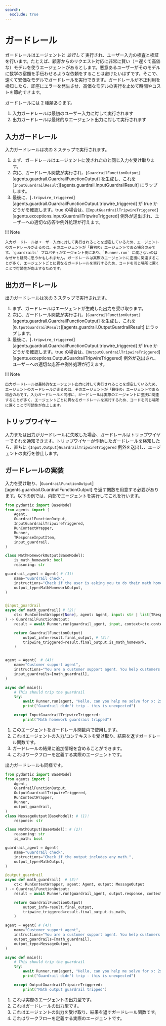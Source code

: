 ```yaml
---
search:
  exclude: true
---
```

# ガードレール

ガードレールはエージェントと _並行して_ 実行され、ユーザー入力の検査と検証を行います。たとえば、顧客からのリクエスト対応に非常に賢い（＝遅くて高価な）モデルを使うエージェントがあるとします。悪意あるユーザーがそのモデルに数学の宿題を手伝わせるような依頼をすることは避けたいはずです。そこで、速くて安価なモデルでガードレールを実行できます。ガードレールが不正利用を検知したら、即座にエラーを発生させ、高価なモデルの実行を止めて時間やコストを節約できます。

ガードレールには 2 種類あります。

1. 入力ガードレールは最初のユーザー入力に対して実行されます
2. 出力ガードレールは最終的なエージェント出力に対して実行されます

## 入力ガードレール

入力ガードレールは次の 3 ステップで実行されます。

1. まず、ガードレールはエージェントに渡されたのと同じ入力を受け取ります。
2. 次に、ガードレール関数が実行され、[`GuardrailFunctionOutput`][agents.guardrail.GuardrailFunctionOutput] を生成し、これを [`InputGuardrailResult`][agents.guardrail.InputGuardrailResult] にラップします。
3. 最後に、[`.tripwire_triggered`][agents.guardrail.GuardrailFunctionOutput.tripwire_triggered] が true かどうかを確認します。true の場合は、[`InputGuardrailTripwireTriggered`][agents.exceptions.InputGuardrailTripwireTriggered] 例外が送出され、ユーザーへの適切な応答や例外処理が行えます。

!!! Note

    入力ガードレールはユーザー入力に対して実行されることを想定しているため、エージェントのガードレールが走るのは、そのエージェントが「最初の」エージェントである場合のみです。`guardrails` プロパティがエージェント側にあり、`Runner.run` に渡さないのはなぜかと疑問に思うかもしれません。ガードレールは実際のエージェントに密接に関連することが多く、エージェントごとに異なるガードレールを実行するため、コードを同じ場所に置くことで可読性が向上するためです。

## 出力ガードレール

出力ガードレールは次の 3 ステップで実行されます。

1. まず、ガードレールはエージェントが生成した出力を受け取ります。
2. 次に、ガードレール関数が実行され、[`GuardrailFunctionOutput`][agents.guardrail.GuardrailFunctionOutput] を生成し、これを [`OutputGuardrailResult`][agents.guardrail.OutputGuardrailResult] にラップします。
3. 最後に、[`.tripwire_triggered`][agents.guardrail.GuardrailFunctionOutput.tripwire_triggered] が true かどうかを確認します。true の場合は、[`OutputGuardrailTripwireTriggered`][agents.exceptions.OutputGuardrailTripwireTriggered] 例外が送出され、ユーザーへの適切な応答や例外処理が行えます。

!!! Note

    出力ガードレールは最終的なエージェント出力に対して実行されることを想定しているため、エージェントのガードレールが走るのは、そのエージェントが「最後の」エージェントである場合のみです。入力ガードレールと同様に、ガードレールは実際のエージェントに密接に関連することが多く、エージェントごとに異なるガードレールを実行するため、コードを同じ場所に置くことで可読性が向上します。

## トリップワイヤー

入力または出力がガードレールに失敗した場合、ガードレールはトリップワイヤーでそれを通知できます。トリップワイヤーが作動したガードレールを検知したら、直ちに `{Input,Output}GuardrailTripwireTriggered` 例外を送出し、エージェントの実行を停止します。

## ガードレールの実装

入力を受け取り、[`GuardrailFunctionOutput`][agents.guardrail.GuardrailFunctionOutput] を返す関数を用意する必要があります。以下の例では、内部でエージェントを実行してこれを行います。

```python
from pydantic import BaseModel
from agents import (
    Agent,
    GuardrailFunctionOutput,
    InputGuardrailTripwireTriggered,
    RunContextWrapper,
    Runner,
    TResponseInputItem,
    input_guardrail,
)

class MathHomeworkOutput(BaseModel):
    is_math_homework: bool
    reasoning: str

guardrail_agent = Agent( # (1)!
    name="Guardrail check",
    instructions="Check if the user is asking you to do their math homework.",
    output_type=MathHomeworkOutput,
)


@input_guardrail
async def math_guardrail( # (2)!
    ctx: RunContextWrapper[None], agent: Agent, input: str | list[TResponseInputItem]
) -> GuardrailFunctionOutput:
    result = await Runner.run(guardrail_agent, input, context=ctx.context)

    return GuardrailFunctionOutput(
        output_info=result.final_output, # (3)!
        tripwire_triggered=result.final_output.is_math_homework,
    )


agent = Agent(  # (4)!
    name="Customer support agent",
    instructions="You are a customer support agent. You help customers with their questions.",
    input_guardrails=[math_guardrail],
)

async def main():
    # This should trip the guardrail
    try:
        await Runner.run(agent, "Hello, can you help me solve for x: 2x + 3 = 11?")
        print("Guardrail didn't trip - this is unexpected")

    except InputGuardrailTripwireTriggered:
        print("Math homework guardrail tripped")
```

1. このエージェントをガードレール関数内で使用します。
2. これはエージェントの入力/コンテキストを受け取り、結果を返すガードレール関数です。
3. ガードレールの結果に追加情報を含めることができます。
4. これはワークフローを定義する実際のエージェントです。

出力ガードレールも同様です。

```python
from pydantic import BaseModel
from agents import (
    Agent,
    GuardrailFunctionOutput,
    OutputGuardrailTripwireTriggered,
    RunContextWrapper,
    Runner,
    output_guardrail,
)
class MessageOutput(BaseModel): # (1)!
    response: str

class MathOutput(BaseModel): # (2)!
    reasoning: str
    is_math: bool

guardrail_agent = Agent(
    name="Guardrail check",
    instructions="Check if the output includes any math.",
    output_type=MathOutput,
)

@output_guardrail
async def math_guardrail(  # (3)!
    ctx: RunContextWrapper, agent: Agent, output: MessageOutput
) -> GuardrailFunctionOutput:
    result = await Runner.run(guardrail_agent, output.response, context=ctx.context)

    return GuardrailFunctionOutput(
        output_info=result.final_output,
        tripwire_triggered=result.final_output.is_math,
    )

agent = Agent( # (4)!
    name="Customer support agent",
    instructions="You are a customer support agent. You help customers with their questions.",
    output_guardrails=[math_guardrail],
    output_type=MessageOutput,
)

async def main():
    # This should trip the guardrail
    try:
        await Runner.run(agent, "Hello, can you help me solve for x: 2x + 3 = 11?")
        print("Guardrail didn't trip - this is unexpected")

    except OutputGuardrailTripwireTriggered:
        print("Math output guardrail tripped")
```

1. これは実際のエージェントの出力型です。
2. これはガードレールの出力型です。
3. これはエージェントの出力を受け取り、結果を返すガードレール関数です。
4. これはワークフローを定義する実際のエージェントです。